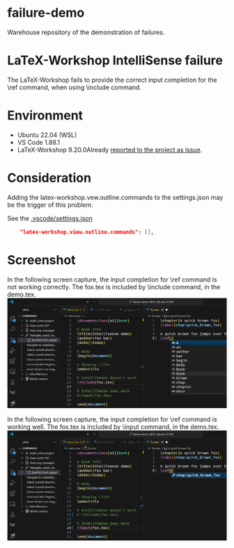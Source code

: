 # failure-demo
Warehouse repository of the demonstration of failures. 

# LaTeX-Workshop IntelliSense failure 
The LaTeX-Workshop fails to provide the correct input completion for the \ref command, when using \include command. 

# Environment
- Ubuntu 22.04 (WSL)
- VS Code 1.88.1
- LaTeX-Workshop 9.20.0Already [reported to the project as issue](https://github.com/James-Yu/LaTeX-Workshop/issues/4252). 


# Consideration

Adding the latex-workshop.vew.outline.commands to the settings.json may be the trigger of this problem. 

See the [.vscode/settings.json](.vscode/settings.json)

```JSON
    "latex-workshop.view.outline.commands": [],
```
# Screenshot

In the following screen capture, the input completion for \ref command is not working correctly. The fox.tex is included by \include command, in the demo.tex. 
![](img/include.png)

In the following screen capture, the input completion for \ref command is working well. The fox.tex is included by \input command, in the demo.tex. 
![](img/input.png)
